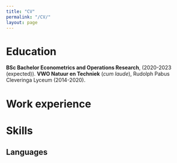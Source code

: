 ```yaml
---
title: "CV"
permalink: "/CV/"
layout: page
---
```


# Education
**BSc Bachelor Econometrics and Operations Research**, (2020-2023 (expected)).
**VWO Natuur en Techniek** (*cum laude*), Rudolph Pabus Cleveringa Lyceum (2014-2020).

# Work experience


# Skills
## Languages

